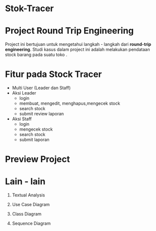 # Stok-Tracer
# Project Round Trip Engineering
Project ini bertujuan untuk mengetahui langkah - langkah dari **round-trip engineering**. Studi kasus dalam project ini adalah melakukan pendataan stock barang pada suatu toko .
# Fitur pada Stock Tracer
+ Multi User (Leader dan Staff)
+ Aksi Leader
  - login
  - membuat, mengedit, menghapus,mengecek stock
  - search stock
  - submit review laporan 
+ Aksi Staff
  - login
  - mengecek stock
  - search stock
  - submit laporan

# Preview Project

# Lain - lain
1. Textual Analysis

   
2. Use Case Diagram

   
3. Class Diagram

   
4. Sequence Diagram

   

